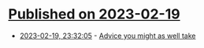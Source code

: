 # [Published on 2023-02-19](index.md)

* [2023-02-19, 23:32:05](https://lobste.rs/s/vcxfid/advice_you_might_as_well_take) - [Advice you might as well take](https://bytes.zone/posts/advice-you-might-as-well-take/)
